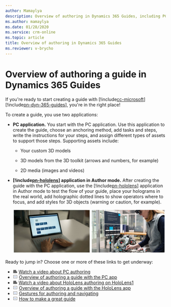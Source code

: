 ```yaml
---
author: Mamaylya
description: Overview of authoring in Dynamics 365 Guides, including PC authoring and HoloLens authoring
ms.author: mamaylya
ms.date: 01/28/2020
ms.service: crm-online
ms.topic: article
title: Overview of authoring in Dynamics 365 Guides
ms.reviewer: v-brycho
---
```


# Overview of authoring a guide in Dynamics 365 Guides
 
If you're ready to start creating a guide with [!include[cc-microsoft](../includes/cc-microsoft.md)] [!include[pn-dyn-365-guides](../includes/pn-dyn-365-guides.md)], you're in the right place! 

To create a guide, you use two applications:

- **PC application.** You start with the PC application. Use this application to create the guide, choose an anchoring method, 
add tasks and steps, write the instructions for your steps, and assign different types of assets to support those steps. 
Supporting assets include:

    - Your custom 3D models

    - 3D models from the 3D toolkit (arrows and numbers, for example)

    - 2D media (images and videos)

- **[!include[pn-hololens](../includes/pn-hololens.md)] application in Author mode.** After creating the guide with the PC application, use the [!include[pn-hololens](../includes/pn-hololens.md)] application in Author mode to test the flow of your guide, place your holograms in the real world, add holographic dotted lines to show operators where to focus, and add styles for 3D objects (warning or caution, for example).

   ![Authoring overview](media/authoring-overview.PNG "Authoring overview")
    
Ready to jump in? Choose one or more of these links to get underway:

- ![Video camera graphic](media/video-camera.PNG "Video camera graphic") [Watch a video about PC authoring](https://aka.ms/pcauthor)
- ![Doc graphic](media/doc-icon.PNG "Doc graphic") [Overview of authoring a guide with the PC app](pc-app-overview.md)
- ![Video camera graphic](media/video-camera.PNG "Video camera graphic") [Watch a video about HoloLens authoring on HoloLens1](https://aka.ms/hololensauthor)
- ![Doc graphic](media/doc-icon.PNG "Doc graphic") [Overview of authoring a guide with the HoloLens app](hololens-app-overview.md)
- ![Doc graphic](media/doc-icon.PNG "Doc graphic") [Gestures for authoring and navigating](authoring-gestures.md)
- ![Doc graphic](media/doc-icon.PNG "Doc graphic") [How to make a great guide](great-guide.md)
